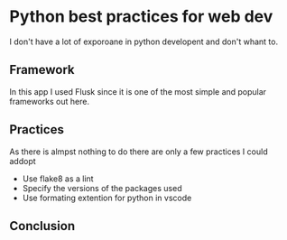 # Python best practices for web dev

I don't have a lot of exporoane in python developent and don't whant to.

## Framework

In this app I used Flusk since it is one of the most simple and popular frameworks out here.

## Practices

As there is almpst nothing to do there are only a few practices I could addopt

- Use flake8 as a lint
- Specify the versions of the packages used
- Use formating extention for python in vscode

## Conclusion
